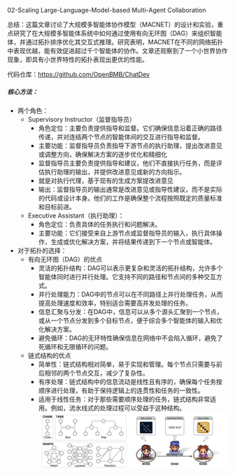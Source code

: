 02-Scaling Large-Language-Model-based Multi-Agent Collaboration

总结：这篇文章讨论了大规模多智能体协作模型（MACNET）的设计和实验，重点研究了在大规模多智能体系统中如何通过使用有向无环图（DAG）来组织智能体，并通过拓扑排序优化其交互式推理。研究表明，MACNET在不同的网络拓扑中表现优越，能有效促进超过千个智能体的协作。文章还观察到了一个小世界协作现象，即具有小世界特性的拓扑表现出更优的性能。

代码仓库：https://github.com/OpenBMB/ChatDev

##### 核心方法：
- 两个角色：
    - Supervisory Instructor（监督指导员）
        - 角色定位：主要负责提供指导和监督。它们确保信息沿着正确的路径传递，并对连结两个节点的智能体间的交互进行指导和监督。
        - 主要功能：监督指导员负责指导下游节点的执行助理，提出改进意见或调整方向，确保解决方案的逐步优化和精细化
        - 监督指导员主要负责提供指导和建议，他们不直接执行任务，而是评估执行助理的输出，并提供改进意见或新的方向指示。
        - 就是对执行代理，基于现有的生成方案提改进意见
        - 输出：监督指导员的输出通常是改进意见或指导性建议，而不是实际的代码或设计本身。他们的工作是确保整个流程按照既定的质量标准和目标前进。
    - Executive Assistant（执行助理）：
        - 角色定位：负责具体的任务执行和问题解决。
        - 主要功能：它们接受来自上游节点或监督指导员的输入，执行具体操作，生成或优化解决方案，并将结果传递到下一个节点或智能体。
- 对于拓扑的选择：
    - 有向无环图（DAG）的优点
        - 灵活的拓扑结构：DAG可以表示更复杂和灵活的拓扑结构，允许多个智能体同时进行并行处理。它支持不同的路径和节点间的多种交互方式。
        - 并行处理能力：DAG中的节点可以在不同路径上并行处理任务，从而提高处理速度和效率，特别适合需要高并发处理的任务。 
        - 信息汇聚与分发：在DAG中，信息可以从多个源头汇聚到一个节点，或从一个节点分发到多个目标节点，便于综合多个智能体的输入和优化解决方案。
        - 避免循环：DAG的无环特性确保信息在网络中不会陷入循环，避免了死循环和无限循环的问题。
    - 链式结构的优点
        - 简单性：链式结构相对简单，易于实现和管理。每个节点只需要与前后相邻的两个节点交互，减少了复杂性。
        - 有序处理：链式结构中的信息流动是线性且有序的，确保每个任务按顺序进行处理，有助于保持逻辑上的连贯性和任务的一致性。
        - 适用于线性任务：对于那些需要顺序处理的任务，链式结构非常适用。例如，流水线式的处理过程可以受益于这种结构。
![alt text](image-3.png)